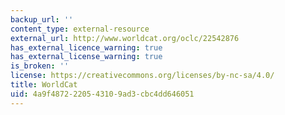 ```yaml
---
backup_url: ''
content_type: external-resource
external_url: http://www.worldcat.org/oclc/22542876
has_external_licence_warning: true
has_external_license_warning: true
is_broken: ''
license: https://creativecommons.org/licenses/by-nc-sa/4.0/
title: WorldCat
uid: 4a9f4872-2205-4310-9ad3-cbc4dd646051
---
```

